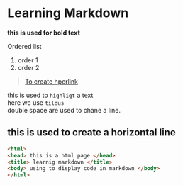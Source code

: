 # Learning Markdown

**this is used for bold text**

Ordered list
1.  order 1
2.  order 2
   
 >[To create hperlink](https://prism.knowledgehut.com/learner/player/level5/64fedb6d1916edec7ef325d9/647ed9956ecb005197eae28e/647ed9956ecb005197eae28f/647ed9956ecb005197eae2d1/647ed9956ecb005197eae2e3/627ddd93745920185f8a269d)

this is used to ``highligt`` a text  
here we use ``tildus``  
double space are used to chane a line.

this is used to create a horizontal line
---

``````html
<html>
<head> this is a html page </head>
<title> learnig markdown </title>
<body> using to display code in markdown </body>
</html>
``````